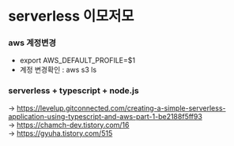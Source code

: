 # serverless 이모저모


### aws 계정변경
- export AWS_DEFAULT_PROFILE=$1
- 계정 변경확인 : aws s3 ls


### serverless + typescript + node.js
-> https://levelup.gitconnected.com/creating-a-simple-serverless-application-using-typescript-and-aws-part-1-be2188f5ff93    
-> https://chamch-dev.tistory.com/16      
-> https://gyuha.tistory.com/515

